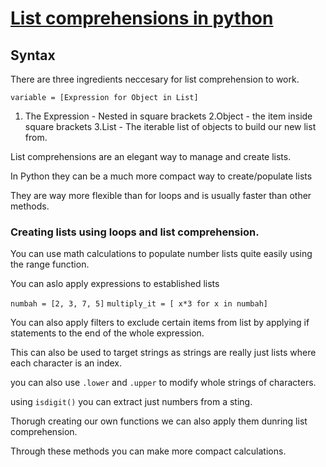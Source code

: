 
# [List comprehensions in python](https://www.pythonforbeginners.com/basics/list-comprehensions-in-python)

## Syntax

There are three ingredients neccesary for list comprehension to work.

`variable = [Expression for Object in List]`

1. The Expression - Nested in square brackets
2.Object - the item inside square brackets
3.List - The iterable list of objects to build our new list from. 

List comprehensions are an elegant way to manage and create lists.

In Python they can be a much more compact way to create/populate lists

They are way more flexible than for loops and is usually faster than other methods. 

### Creating lists using loops and list comprehension.

You can use math calculations to populate number lists quite easily using the range function. 

You can aslo apply expressions to established lists 

`numbah = [2, 3, 7, 5]`
`multiply_it = [ x*3 for x in numbah]`

You can also apply filters to exclude certain items from list by applying if statements to the end of the whole expression. 

This can also be used to target strings as strings are really just lists where each character is an index. 

you can also use `.lower` and `.upper` to modify whole strings of characters.

using `isdigit()` you can extract just numbers from a sting. 

Thorugh creating  our own functions we can also apply them dunring list comprehension. 

Through these methods you can make more compact calculations. 